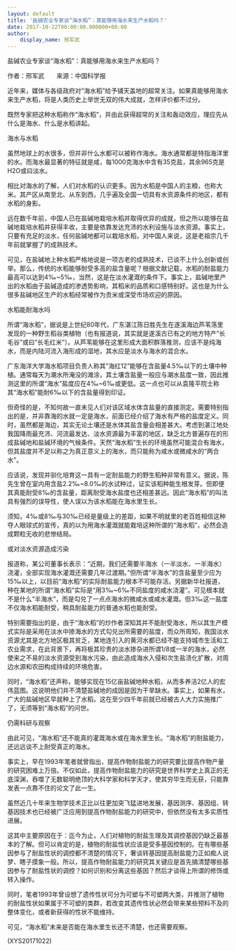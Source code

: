 ```yaml
---
layout: default
title: '盐碱农业专家谈“海水稻”：真能够用海水来生产水稻吗？'
date: 2017-10-22T00:00:00.000000+08:00
author:
    display_name: 邢军武
---
```


盐碱农业专家谈“海水稻”：真能够用海水来生产水稻吗？

作者：邢军武　　来源：中国科学报

近年来，媒体与各级政府对“海水稻”给予铺天盖地的超常关注。如果真能够用海水来生产水稻，将是人类历史上举世无双的伟大成就，怎样评价都不过分。

既然专家把这种水稻称作“海水稻”，并由此获得超常的关注和轰动效应，理应先从什么是海水、什么是水稻讲起。

海水与水稻

虽然地球上的水很多，但并非什么水都可以被称作海水。海水通常都是特指海洋里的水。而海水最显著的特征就是咸，每1000克海水中含有35克盐，其余965克是H2O或曰淡水。

相比对海水的了解，人们对水稻的认识更多。因为水稻是中国人的主粮，也称大米。其产区从南至北、从东到西，几乎遍及全国一切具有水资源条件的地区，都有水稻的身影。

远在数千年前，中国人已在盐碱地栽培水稻并取得优异的成就，但之所以能够在盐碱地栽培水稻并获得丰收，主要是依靠发达充沛的水利设施与淡水资源。事实上，只要有充足的淡水，任何盐碱地都可以栽培水稻，对中国人来说，这是老祖宗几千年前就掌握了的成熟技术。

可见，在盐碱地上种水稻严格地说是一项古老的成熟技术，已谈不上什么创新或创举。那么，传统的水稻能够耐受多高的盐含量呢？根据文献记载，水稻的耐盐能力最高可以达到4‰~5‰，当然，这是在淡水灌溉的条件下。事实上，盐碱地里产出的水稻由于盐碱造成的渗透势影响，其稻米的品质和口感特别好。这也是为什么很多盐碱地区生产的水稻经常被作为贡米或深受市场欢迎的原因。

水稻能耐海水吗

所谓“海水稻”，据说是上世纪80年代，广东湛江陈日胜先生在遂溪海边芦苇荡里发现的一种野生稻谷类植物（也有报道说，其实就是遂溪古已有之的地方特产“长毛谷”或曰“长毛红米”）。从芦苇能够在这里形成大面积群落推测，应该不是纯海水，而是内陆河流入海形成的湿地，其水应是淡水与海水的混合水。

广东海洋大学海水稻项目负责人称其“海红12”能够在含盐量4.5‰以下的土壤中种植。通常每天为潮水所淹没的滩涂，其土壤含盐量一般应与潮水盐度一致，因此推测这里的所谓“海水”盐度应在4‰~6‰或更低。这一点也可以从袁隆平院士称其“海水稻”能耐6‰以下的含盐量得到印证。

但奇怪的是，不知何故一直未见人们对该区域水体含盐量的直接测定。需要特别指出的是，并非靠海的水就一定是海水，前面已经介绍了海水有严格的盐度定义。同时，虽然都是海边，其实无论土壤还是水体其盐含量会相差甚大。考虑到湛江地处我国降雨最充沛、河流最发达、淡水资源最为丰富的地区，缺乏北方普遍存在的形成盐碱地和盐碱环境的气候条件。天然“海水稻”生长的环境虽然可能混合有海水，但其盐度并不足以称之为真正意义上的海水，而只能称为咸水或微咸水的“两合水”。

应该说，发现并驯化培育这一具有一定耐盐能力的野生稻种非常有意义。据说，陈先生曾在室内用含盐2.2‰~8.0‰的水试种过，证实该稻种能生根发芽。但即便其真能耐受8‰的含盐量，距离耐受海水盐度也还相差甚远。因此“海水稻”的叫法具有强烈的误导性，使人误以为该水稻能在海水里生长。

须知，4‰或8‰与30‰已经是量级上的差距，如果不明就里的老百姓相信这种夺人眼球式的宣传，真的以为用海水灌溉就能栽培这种所谓的“海水稻”，必然会造成颗粒无收的悲惨结局。

或对淡水资源造成污染

报道称，某公司董事长表示：“近期，我们还需要半海水（一半淡水、一半海水）浇灌，全部实现海水灌溉还需要几年过渡期。”但所谓“半海水”的含盐量至少应为15‰以上，以目前“海水稻”的实际耐盐能力根本不可能存活。另据新华社报道，种在某地的所谓“海水稻”实际是“用3‰~6‰不同盐度的咸水浇灌”。可见根本就不是什么“半海水”，而是勾兑了一点点海水的微咸水或咸水灌溉。但3‰这一盐度不仅海水稻能耐受，稍具耐盐能力的普通水稻也能耐受。

特别需要指出的是，由于“海水稻”的炒作者深知其并不能耐受海水，所以其生产模式实际是采用在淡水中掺海水的方式勾兑出所需要的盐度，而众所周知，我国淡水资源尤其是北方地区极其贫乏，某地连引入的黄河水都已经不能支持城市生活和工农业需求，在此背景下，再将极其珍贵的淡水掺杂进所谓1/8或一半的海水，必然使来之不易的淡水资源受到海水污染，由此造成海水入侵和次生盐渍化扩散，对周边水源和农田构成持续的环境危害。

同时，“海水稻”还声称，能够实现在15亿亩盐碱地种水稻，从而多养活2亿人的宏伟蓝图。这说明他们并不清楚盐碱地的成因是因为干旱缺水。事实上，如果有水，广大的盐碱地区早就种上了水稻，这在至少四千年前就已经被古人大力实施推广了，无须等到“海水稻”的问世。

仍需科研与观察

由此可见，“海水稻”还不能真的灌溉海水或在海水里生长。“海水稻”的耐盐能力，还远远谈不上耐受真正的海水。

事实上，早在1993年笔者就曾指出，提高作物耐盐能力的研究要比提高作物产量的研究困难上万倍。不仅如此，提高作物耐盐能力的研究是世界科学史上真正的无底深渊，吞噬了无数聪明绝顶的大科学家和科学天才，使其穷毕生而无获，只能靠发表一点靠不住的论文了此一生。

虽然近几十年来生物学技术正比以往更加突飞猛进地发展，基因测序、基因组、转基因技术也已经被广泛应用到提高作物耐盐能力的研究中，但依然没有太多实质性进展。

这其中主要原因在于：迄今为止，人们对植物的耐盐生理及其调控基因仍缺乏最基本的了解。但可以肯定的是，植物的耐盐性状应该是受多基因控制的。在有哪些基因参与了耐盐性状的调控都不清楚的情况下，奢谈转基因提高耐盐能力正如痴人说梦、瞎子摸象一般。所以，提高作物耐盐能力的研究其关键应是首先搞清楚哪些基因参与了耐盐性状的调控？如何识别和分离这些基因？然后才谈得上所谓的修饰或转入操作。

同时，笔者1993年曾设想了遗传性状可分为可塑与不可塑两大类，并推测了植物的耐盐性状如果属于不可塑的类群，若改变其遗传性状必然会带来某些预料不及的整体变化，或者新获得的性状不能维持。

可见，“海水稻”未来是否能在海水里生长还不清楚，也还需要观察。

(XYS20171022)

